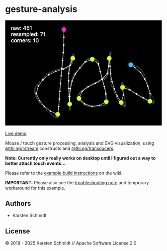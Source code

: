 # gesture-analysis

![screenshot](https://raw.githubusercontent.com/thi-ng/umbrella/develop/assets/examples/gesture-analysis.png)

[Live demo](http://demo.thi.ng/umbrella/gesture-analysis/)

Mouse / touch gesture processing, analysis and SVG visualization, using
[@thi.ng/rstream](https://github.com/thi-ng/umbrella/tree/develop/packages/rstream)
constructs and
[@thi.ng/transducers](https://github.com/thi-ng/umbrella/tree/develop/packages/transducers).

**Note: Currently only really works on desktop until I figured out a way
to better attach touch events...**

Please refer to the [example build
instructions](https://github.com/thi-ng/umbrella/wiki/Example-build-instructions)
on the wiki.

**IMPORTANT:** Please also see the [troubleshooting
note](https://github.com/thi-ng/umbrella/wiki/Example-build-instructions#troubleshooting)
and temporary workaround for this example.

## Authors

- Karsten Schmidt

## License

&copy; 2018 - 2025 Karsten Schmidt // Apache Software License 2.0
